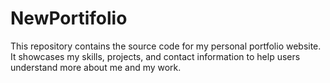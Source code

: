 # NewPortifolio
This repository contains the source code for my personal portfolio website. It showcases my skills, projects, and contact information to help users understand more about me and my work.
